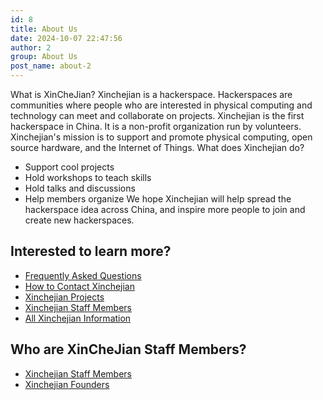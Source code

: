```yaml
---
id: 8
title: About Us
date: 2024-10-07 22:47:56
author: 2
group: About Us
post_name: about-2
---
```


What is XinCheJian?
Xinchejian is a hackerspace. Hackerspaces are communities where people who are interested in physical computing and technology can meet and collaborate on projects. Xinchejian is the first hackerspace in China. It is a non-profit organization run by volunteers. Xinchejian's mission is to support and promote physical computing, open source hardware, and the Internet of Things.
What does Xinchejian do?
* Support cool projects
* Hold workshops to teach skills
* Hold talks and discussions
* Help members organize
We hope Xinchejian will help spread the hackerspace idea across China, and inspire more people to join and create new hackerspaces.

## Interested to learn more?

* [Frequently Asked Questions](http://wiki.xinchejian.com/wiki/FAQ)
* [How to Contact Xinchejian](http://xinchejian.com/contact-us/)
* [Xinchejian Projects](http://wiki.xinchejian.com/wiki/Category:Project)
* [Xinchejian Staff Members](http://wiki.xinchejian.com/wiki/Staff_members)
* [All Xinchejian Information](http://wiki.xinchejian.com/wiki)

## Who are XinCheJian Staff Members?

* [Xinchejian Staff Members](http://wiki.xinchejian.com/wiki/Staff_members)
* [Xinchejian Founders](http://wiki.xinchejian.com/wiki/Cofounders)